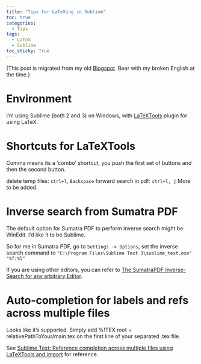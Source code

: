 ```yaml
---
title: "Tips for LaTeXing in Sublime"
toc: true
categories:
  - Tips
tags:
  - LaTeX
  - Sublime
toc_sticky: True
---
```


(This post is migrated from my old [Blogspot](https://jwt625.blogspot.com/2017/05/tips-for-latexing-in-sublime.html). Bear with my broken English at the time.)

# Environment
I’m using Sublime (both 2 and 3) on Windows, with [LaTeXTools](https://github.com/SublimeText/LaTeXTools) plugin for using LaTeX.

# Shortcuts for LaTeXTools
Comma means its a ‘combo’ shortcut, you push the first set of buttons and then the second button.

delete temp files: `ctrl+l`, `Backspace`
forward search in pdf: `ctrl+l, j`
More to be added.

# Inverse search from Sumatra PDF
The default option for Sumatra PDF to perform inverse search might be WinEdit. I’d like it to be Sublime.

So for me in Sumatra PDF, go to `Settings -> Options`, set the inverse search command to `"C:\Program Files\Sublime Text 3\sublime_text.exe" "%f:%l"`

If you are using other editors, you can refer to [The SumatraPDF Inverse-Search for any arbitrary Editor](https://tex.stackexchange.com/questions/125546/the-sumatrapdf-inverse-search-for-any-arbitrary-editor).

# Auto-completion for labels and refs across multiple files
Looks like it’s supported. Simply add %!TEX root = relativePathToYour/main.tex on the first line of your separated .tex file.

See [Sublime Text: Reference completion across multiple files using LaTeXTools and import](https://tex.stackexchange.com/questions/345519/sublime-text-reference-completion-across-multiple-files-using-latextools-and-im) for reference.

